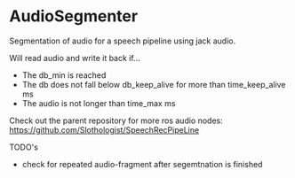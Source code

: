 # AudioSegmenter
Segmentation of audio for a speech pipeline using jack audio. 

Will read audio and write it back if...
   - The db_min is reached
   - The db does not fall below db_keep_alive for more than time_keep_alive ms
   - The audio is not longer than time_max ms
   
Check out the parent repository for more ros audio nodes: https://github.com/Slothologist/SpeechRecPipeLine

TODO's
   - check for repeated audio-fragment after segemtnation is finished